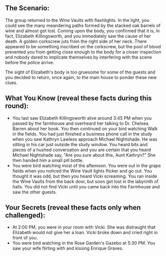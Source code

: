 ## The Scenario:

The group returned to the Wine Vaults with flashlights. In the light, you could see the many meandering paths formed by the stacked oak barrels of wine and almost got lost. Coming upon the body, you confirmed that it is, in fact, Elizabeth Killingsworth, and you immediately saw the cause of her death. A golden corkscrew juts from the right side of her neck. There appeared to be something inscribed on the corkscrew, but the pool of blood prevented you from getting close enough to the body for a closer inspection and nobody dared to implicate themselves by interfering with the scene before the police arrive.

The sight of Elizabeth's body is too gruesome for some of the guests and you decided to return, once again, to the main house to ponder these new clues.

## What You Know (reveal these facts during this round):

- You last saw Elizabeth Killingsworth alive around 3:45 PM when you passed by the farmhouse and overheard her talking to Dr. Chelsea Barren about her book. You then continued on your bird watching Walk in the fields. You had just finished a business phone call in the study when you saw Kathryn Lawless approach Michael Nightshade. He was sitting in his car just outside the study window. You heard bits and pieces of a hushed conversation and you are certain that you heard Michael Nightshade say, "Are you sure about this, Aunt Kathryn?" She then handed him a small pill bottle.
- You were bird watching most of the aftemoon. You were out in the grape fields when you noticed the Wine Vault lights flicker and go out. You thought it was odd, but then you heard Vicki screaming. You ran inside the Wine Vaults from the back door, but soon got lost in the labyrinth of halls. You did not find Vicki until you came back into the Farmhouse and saw the other guests.

## Your Secrets (reveal these facts only when challenged):

- At 2:00 PM, you were in your room with Vicki. She was distraught that Elizabeth would not give her a loan. Vicki broke down and cried right in front of you.
- You were bird watching in the Rose Garden's Gazebo at 5:30 PM. You saw your wife flirting with and kissing Enrique Graves.
